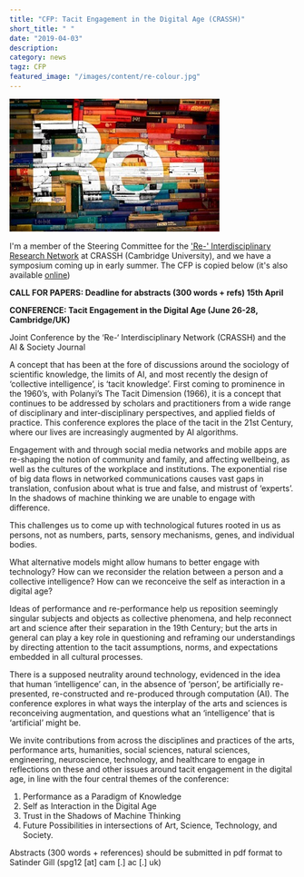 ```yaml
---
title: "CFP: Tacit Engagement in the Digital Age (CRASSH)"
short_title: " "
date: "2019-04-03"
description:
category: news
tagz: CFP
featured_image: "/images/content/re-colour.jpg"
---
```


![](/images/content/re-colour.jpg)

I'm a member of the Steering Committee for the ['Re-' Interdisciplinary Research Network](http://www.crassh.cam.ac.uk/programmes/re-interdisciplinary-network) at CRASSH (Cambridge University), and we have a symposium coming up in early summer. The CFP is copied below (it's also available [online](http://www.crassh.cam.ac.uk/events/28385))


**CALL FOR PAPERS: Deadline for abstracts (300 words + refs) 15th April**

**CONFERENCE: Tacit Engagement in the Digital Age (June 26-28, Cambridge/UK)**

Joint Conference by the ‘Re-‘ Interdisciplinary Network (CRASSH) and the AI & Society Journal

A concept that has been at the fore of discussions around the sociology of scientific knowledge, the limits of AI, and most recently the design of ‘collective intelligence’, is ‘tacit knowledge’. First coming to prominence in the 1960’s, with Polanyi’s The Tacit Dimension (1966), it is a concept that continues to be addressed by scholars and practitioners from a wide range of disciplinary and inter-disciplinary perspectives, and applied fields of practice. This conference explores the place of the tacit in the 21st Century, where our lives are increasingly augmented by AI algorithms.

Engagement with and through social media networks and mobile apps are re-shaping the notion of community and family, and affecting wellbeing, as well as the cultures of the workplace and institutions. The exponential rise of big data flows in networked communications causes vast gaps in translation, confusion about what is true and false, and mistrust of ‘experts’. In the shadows of machine thinking we are unable to engage with difference.

This challenges us to come up with technological futures rooted in us as persons, not as numbers, parts, sensory mechanisms, genes, and individual bodies.

What alternative models might allow humans to better engage with technology? How can we reconsider the relation between a person and a collective intelligence? How can we reconceive the self as interaction in a digital age?

Ideas of performance and re-performance help us reposition seemingly singular subjects and objects as collective phenomena, and help reconnect art and science after their separation in the 19th Century; but the arts in general can play a key role in questioning and reframing our understandings by directing attention to the tacit assumptions, norms, and expectations embedded in all cultural processes.

There is a supposed neutrality around technology, evidenced in the idea that human ‘intelligence’ can, in the absence of ‘person’, be artificially re-presented, re-constructed and re-produced through computation (AI). The conference explores in what ways the interplay of the arts and sciences is reconceiving augmentation, and questions what an ‘intelligence’ that is ‘artificial’ might be.

We invite contributions from across the disciplines and practices of the arts, performance arts, humanities, social sciences, natural sciences, engineering, neuroscience, technology, and healthcare to engage in reflections on these and other issues around tacit engagement in the digital age, in line with the four central themes of the conference:

1.  Performance as a Paradigm of Knowledge
2.  Self as Interaction in the Digital Age
3.  Trust in the Shadows of Machine Thinking
4.  Future Possibilities in intersections of Art, Science, Technology,
and Society.

Abstracts (300 words + references) should be submitted in pdf format to Satinder Gill (spg12 [at] cam [.] ac [.] uk)
